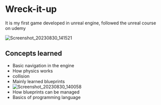 # Wreck-it-up

It is my first game developed in unreal engine, followed the unreal course on udemy

![Screenshot_20230830_141521](https://github.com/Nitish-Kumar05/Wreck-it-up/assets/141276983/53f63233-5707-4388-be26-9ce09421e247)

## Concepts learned
- Basic navigation in the engine
- How physics works
- collision
- Mainly learned blueprints
- ![Screenshot_20230830_140058](https://github.com/Nitish-Kumar05/Wreck-it-up/assets/141276983/3140c119-3105-4610-8fa2-49edc555121d)
- How blueprints can be managed
- Basics of programming language

